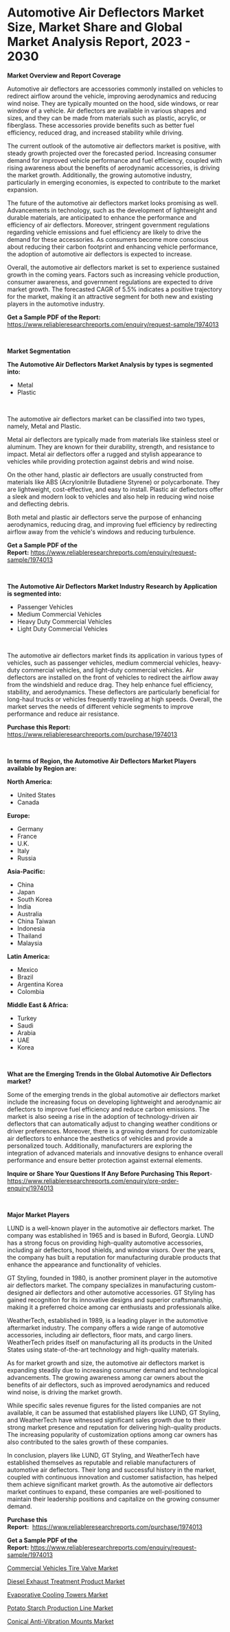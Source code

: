 <p><h1>Automotive Air Deflectors Market Size, Market Share and Global Market Analysis Report, 2023 - 2030</h1></p><p><strong>Market Overview and Report Coverage</strong></p>
<p><p>Automotive air deflectors are accessories commonly installed on vehicles to redirect airflow around the vehicle, improving aerodynamics and reducing wind noise. They are typically mounted on the hood, side windows, or rear window of a vehicle. Air deflectors are available in various shapes and sizes, and they can be made from materials such as plastic, acrylic, or fiberglass. These accessories provide benefits such as better fuel efficiency, reduced drag, and increased stability while driving.</p><p>The current outlook of the automotive air deflectors market is positive, with steady growth projected over the forecasted period. Increasing consumer demand for improved vehicle performance and fuel efficiency, coupled with rising awareness about the benefits of aerodynamic accessories, is driving the market growth. Additionally, the growing automotive industry, particularly in emerging economies, is expected to contribute to the market expansion.</p><p>The future of the automotive air deflectors market looks promising as well. Advancements in technology, such as the development of lightweight and durable materials, are anticipated to enhance the performance and efficiency of air deflectors. Moreover, stringent government regulations regarding vehicle emissions and fuel efficiency are likely to drive the demand for these accessories. As consumers become more conscious about reducing their carbon footprint and enhancing vehicle performance, the adoption of automotive air deflectors is expected to increase.</p><p>Overall, the automotive air deflectors market is set to experience sustained growth in the coming years. Factors such as increasing vehicle production, consumer awareness, and government regulations are expected to drive market growth. The forecasted CAGR of 5.5% indicates a positive trajectory for the market, making it an attractive segment for both new and existing players in the automotive industry.</p></p>
<p><strong>Get a Sample PDF of the Report:</strong> <a href="https://www.reliableresearchreports.com/enquiry/request-sample/1974013">https://www.reliableresearchreports.com/enquiry/request-sample/1974013</a></p>
<p>&nbsp;</p>
<p><strong>Market Segmentation</strong></p>
<p><strong>The Automotive Air Deflectors Market Analysis by types is segmented into:</strong></p>
<p><ul><li>Metal</li><li>Plastic</li></ul></p>
<p>&nbsp;</p>
<p><p>The automotive air deflectors market can be classified into two types, namely, Metal and Plastic. </p><p>Metal air deflectors are typically made from materials like stainless steel or aluminum. They are known for their durability, strength, and resistance to impact. Metal air deflectors offer a rugged and stylish appearance to vehicles while providing protection against debris and wind noise.</p><p>On the other hand, plastic air deflectors are usually constructed from materials like ABS (Acrylonitrile Butadiene Styrene) or polycarbonate. They are lightweight, cost-effective, and easy to install. Plastic air deflectors offer a sleek and modern look to vehicles and also help in reducing wind noise and deflecting debris.</p><p>Both metal and plastic air deflectors serve the purpose of enhancing aerodynamics, reducing drag, and improving fuel efficiency by redirecting airflow away from the vehicle's windows and reducing turbulence.</p></p>
<p><strong>Get a Sample PDF of the Report:</strong>&nbsp;<a href="https://www.reliableresearchreports.com/enquiry/request-sample/1974013">https://www.reliableresearchreports.com/enquiry/request-sample/1974013</a></p>
<p>&nbsp;</p>
<p><strong>The Automotive Air Deflectors Market Industry Research by Application is segmented into:</strong></p>
<p><ul><li>Passenger Vehicles</li><li>Medium Commercial Vehicles</li><li>Heavy Duty Commercial Vehicles</li><li>Light Duty Commercial Vehicles</li></ul></p>
<p>&nbsp;</p>
<p><p>The automotive air deflectors market finds its application in various types of vehicles, such as passenger vehicles, medium commercial vehicles, heavy-duty commercial vehicles, and light-duty commercial vehicles. Air deflectors are installed on the front of vehicles to redirect the airflow away from the windshield and reduce drag. They help enhance fuel efficiency, stability, and aerodynamics. These deflectors are particularly beneficial for long-haul trucks or vehicles frequently traveling at high speeds. Overall, the market serves the needs of different vehicle segments to improve performance and reduce air resistance.</p></p>
<p><strong>Purchase this Report:</strong>&nbsp; <a href="https://www.reliableresearchreports.com/purchase/1974013">https://www.reliableresearchreports.com/purchase/1974013</a></p>
<p>&nbsp;</p>
<p><strong>In terms of Region, the Automotive Air Deflectors Market Players available by Region are:</strong></p>
<p>
    <p> <strong> North America: </strong>
        <ul>
            <li>United States</li>
            <li>Canada</li>
        </ul>
        </p> 
    <p> <strong> Europe: </strong>
        <ul>
            <li>Germany</li>
            <li>France</li>
            <li>U.K.</li>
            <li>Italy</li>
            <li>Russia</li>
        </ul>
        </p> 
    <p> <strong> Asia-Pacific: </strong>
        <ul>
            <li>China</li>
            <li>Japan</li>
            <li>South Korea</li>
            <li>India</li>
            <li>Australia</li>
            <li>China Taiwan</li>
            <li>Indonesia</li>
            <li>Thailand</li>
            <li>Malaysia</li>
        </ul>
        </p> 
    <p> <strong> Latin America: </strong>
        <ul>
            <li>Mexico</li>
            <li>Brazil</li>
            <li>Argentina Korea</li>
            <li>Colombia</li>
        </ul>
        </p> 
    <p> <strong> Middle East & Africa: </strong>
        <ul>
            <li>Turkey</li>
            <li>Saudi</li>
            <li>Arabia</li>
            <li>UAE</li>
            <li>Korea</li>
        </ul>
    </p>
    </p>
<p>&nbsp;</p>
<p><strong>What are the Emerging Trends in the Global Automotive Air Deflectors market?</strong></p>
<p><p>Some of the emerging trends in the global automotive air deflectors market include the increasing focus on developing lightweight and aerodynamic air deflectors to improve fuel efficiency and reduce carbon emissions. The market is also seeing a rise in the adoption of technology-driven air deflectors that can automatically adjust to changing weather conditions or driver preferences. Moreover, there is a growing demand for customizable air deflectors to enhance the aesthetics of vehicles and provide a personalized touch. Additionally, manufacturers are exploring the integration of advanced materials and innovative designs to enhance overall performance and ensure better protection against external elements.</p></p>
<p><strong>Inquire or Share Your Questions If Any Before Purchasing This Report</strong>- <a href="https://www.reliableresearchreports.com/enquiry/pre-order-enquiry/1974013">https://www.reliableresearchreports.com/enquiry/pre-order-enquiry/1974013</a></p>
<p>&nbsp;</p>
<p><strong>Major Market Players</strong></p>
<p><p>LUND is a well-known player in the automotive air deflectors market. The company was established in 1965 and is based in Buford, Georgia. LUND has a strong focus on providing high-quality automotive accessories, including air deflectors, hood shields, and window visors. Over the years, the company has built a reputation for manufacturing durable products that enhance the appearance and functionality of vehicles.</p><p>GT Styling, founded in 1980, is another prominent player in the automotive air deflectors market. The company specializes in manufacturing custom-designed air deflectors and other automotive accessories. GT Styling has gained recognition for its innovative designs and superior craftsmanship, making it a preferred choice among car enthusiasts and professionals alike.</p><p>WeatherTech, established in 1989, is a leading player in the automotive aftermarket industry. The company offers a wide range of automotive accessories, including air deflectors, floor mats, and cargo liners. WeatherTech prides itself on manufacturing all its products in the United States using state-of-the-art technology and high-quality materials.</p><p>As for market growth and size, the automotive air deflectors market is expanding steadily due to increasing consumer demand and technological advancements. The growing awareness among car owners about the benefits of air deflectors, such as improved aerodynamics and reduced wind noise, is driving the market growth.</p><p>While specific sales revenue figures for the listed companies are not available, it can be assumed that established players like LUND, GT Styling, and WeatherTech have witnessed significant sales growth due to their strong market presence and reputation for delivering high-quality products. The increasing popularity of customization options among car owners has also contributed to the sales growth of these companies.</p><p>In conclusion, players like LUND, GT Styling, and WeatherTech have established themselves as reputable and reliable manufacturers of automotive air deflectors. Their long and successful history in the market, coupled with continuous innovation and customer satisfaction, has helped them achieve significant market growth. As the automotive air deflectors market continues to expand, these companies are well-positioned to maintain their leadership positions and capitalize on the growing consumer demand.</p></p>
<p><strong>Purchase this Report:</strong>&nbsp;&nbsp;<a href="https://www.reliableresearchreports.com/purchase/1974013">https://www.reliableresearchreports.com/purchase/1974013</a></p>
<p></p>
<p><strong>Get a Sample PDF of the Report:</strong>&nbsp;<a href="https://www.reliableresearchreports.com/enquiry/request-sample/1974013">https://www.reliableresearchreports.com/enquiry/request-sample/1974013</a></p>
<p><p><a href="https://www.linkedin.com/pulse/commercial-vehicles-tire-valve-market-size-share-global-analysis-fwcne/">Commercial Vehicles Tire Valve Market</a></p><p><a href="https://github.com/marloy8/Market-Research-Report-List-1/blob/main/diesel-exhaust-treatment-product-market.md">Diesel Exhaust Treatment Product Market</a></p><p><a href="https://medium.com/@nolalockman2023/evaporative-cooling-towers-market-competitive-analysis-market-trends-and-forecast-to-2030-58ef442d4a30">Evaporative Cooling Towers Market</a></p><p><a href="https://medium.com/@haileeferry/potato-starch-production-line-market-exploring-market-share-market-trends-and-future-growth-8f2ec520f79a">Potato Starch Production Line Market</a></p><p><a href="https://www.linkedin.com/pulse/conical-anti-vibration-mounts-market-insights-players-forecast-7s7ve/">Conical Anti-Vibration Mounts Market</a></p></p>